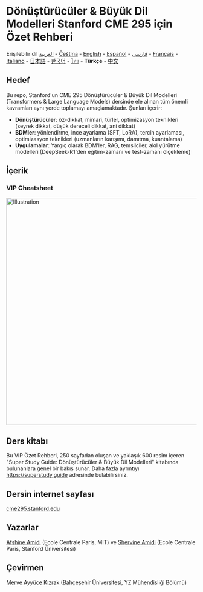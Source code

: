# Dönüştürücüler & Büyük Dil Modelleri Stanford CME 295 için Özet Rehberi
Erişilebilir dil [العربية](https://github.com/afshinea/stanford-cme-295-transformers-large-language-models/tree/main/ar) - [Čeština](https://github.com/afshinea/stanford-cme-295-transformers-large-language-models/tree/main/cs) - [English](https://github.com/afshinea/stanford-cme-295-transformers-large-language-models/tree/main/en) - [Español](https://github.com/afshinea/stanford-cme-295-transformers-large-language-models/tree/main/es) - [فارسی](https://github.com/afshinea/stanford-cme-295-transformers-large-language-models/tree/main/fa) - [Français](https://github.com/afshinea/stanford-cme-295-transformers-large-language-models/tree/main/fr) - [Italiano](https://github.com/afshinea/stanford-cme-295-transformers-large-language-models/tree/main/it) - [日本語](https://github.com/afshinea/stanford-cme-295-transformers-large-language-models/tree/main/ja) - [한국어](https://github.com/afshinea/stanford-cme-295-transformers-large-language-models/tree/main/ko) - [ไทย](https://github.com/afshinea/stanford-cme-295-transformers-large-language-models/tree/main/th) - **Türkçe** - [中文](https://github.com/afshinea/stanford-cme-295-transformers-large-language-models/tree/main/zh)

## Hedef
Bu repo, Stanford'un CME 295 Dönüştürücüler & Büyük Dil Modelleri (Transformers & Large Language Models) dersinde ele alınan tüm önemli kavramları aynı yerde toplamayı amaçlamaktadır. Şunları içerir:
- **Dönüştürücüler**: öz-dikkat, mimari, türler, optimizasyon teknikleri (seyrek dikkat, düşük dereceli dikkat, ani dikkat)
- **BDMler**: yönlendirme, ince ayarlama (SFT, LoRA), tercih ayarlaması, optimizasyon teknikleri (uzmanların karışımı, damıtma, kuantalama)
- **Uygulamalar**: Yargıç olarak BDM’ler, RAG, temsilciler, akıl yürütme modelleri (DeepSeek-R1'den eğitim-zamanı ve test-zamanı ölçekleme)

## İçerik
### VIP Cheatsheet
<a href="https://github.com/afshinea/stanford-cme-295-transformers-large-language-models/blob/main/tr/cheatsheet-transformers-large-language-models.pdf"><img src="https://cme295.stanford.edu/cheatsheet-tr.png" alt="Illustration" width="600px"/></a>

## Ders kitabı
Bu VIP Özet Rehberi, 250 sayfadan oluşan ve yaklaşık 600 resim içeren "Super Study Guide: Dönüştürücüler & Büyük Dil Modelleri" kitabında bulunanlara genel bir bakış sunar. Daha fazla ayrıntıyı https://superstudy.guide adresinde bulabilirsiniz.

## Dersin internet sayfası
[cme295.stanford.edu](https://cme295.stanford.edu/)

## Yazarlar
[Afshine Amidi](https://www.linkedin.com/in/afshineamidi/) (Ecole Centrale Paris, MIT) ve [Shervine Amidi](https://www.linkedin.com/in/shervineamidi/) (Ecole Centrale Paris, Stanford Üniversitesi)

## Çevirmen
[Merve Ayyüce Kızrak](https://www.linkedin.com/in/merve-ayyuce-kizrak/) (Bahçeşehir Üniversitesi, YZ Mühendisliği Bölümü)
